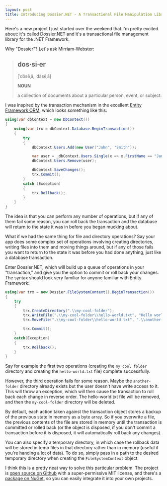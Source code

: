```yaml
---
layout: post
title: Introducing Dossier.NET - A Transactional File Manipulation Library
---
```


Here's a new project I just started over the weekend that I'm
pretty excited about: it's called Dossier.NET and it's a transactional
file management library for the .NET Framework.

Why "Dossier"? Let's ask Mirriam-Webster:

> ## dos·si·er
>
> [ˈdôsēˌā, ˈdäsēˌā]
>
> **NOUN**
>
> a collection of documents about a particular person, event, or subject: 

I was inspired by the transaction mechanism in the excellent
[Entity Framework ORM](https://msdn.microsoft.com/en-us/data/ef.aspx), 
which looks something like this:

```csharp
using(var dbContext = new DbContext())
{
    using(var trx = dbContext.Database.BeginTransaction())
    {
        try
        {
            dbContext.Users.Add(new User("John", "Smith"));

            var user = _dbContext.Users.Single(x => x.FirstName == "Jane"));
            dbContext.Users.Remove(user);

            dbContext.SaveChanges();
            trx.Commit();
        }
        catch (Exception)
        {
            trx.Rollback();
        }
    }
}
```

The idea is that you can perform any number of operations, but if any of them fail
some reason, you can roll back the transaction and the database will return to the
state it was in before you began mucking about.

What if we had the same thing for file and directory operations? Say your app
does some complex set of operations involving creating directories, writing files
into them and moving things around, but if any of those fails you want to return
to the state it was before you had done anything, just like a database transaction.

Enter Dossier.NET, which will build up a queue of operations in your "transaction,"
and give you the option to commit or roll back your changes. The syntax should
look very familiar for anyone familiar with Entity Framework:

```csharp
using(var trx = new Dossier.FileSystemContext().BeginTransaction())
{
    try
    {
        trx.CreateDirectory(".\\my-cool-folder");
        trx.WriteFile(".\\my-cool-folder\\hello-world.txt", "Hello world!");
        trx.MoveFile(".\\my-cool-folder\\hello-world.txt", ".\\another-folder\\hello-world.txt");

        trx.Commit();
    }
    catch(Exception)
    {
        trx.Rollback();
    }
}
```  

Say for example the first two operations (creating the `my cool folder`
directory and creating the `hello-world.txt` file) complete successfully. 

However, the third operation fails for some reason. Maybe the `another-folder`
directory already exists but the user doesn't have write access to it.  This
will throw an exception, which will then cause the transaction to roll back
each change in reverse order. The hello-world.txt file will be removed, and then
the `my-cool-folder` directory will be deleted.

By default, each action taken against the transaction object stores a backup
of the previous state in memory as a byte array. So if you overwrite a file,
the previous contents of the file are stored in memory until the transaction
is committed or rolled back (or the object is disposed, if you don't commit a
transaction before it is disposed, it will automatically roll back any changes).

You can also specify a temporary directory, in which case the rollback data
will be stored in temp files in that directory rather than in memory (useful
if you're handing a lot of data). To do so, simply pass in a path to the
desired temporary directory when creating the `FileSystemContext` object.

I think this is a pretty neat way to solve this particular problem. The project
is [open source on Github](https://github.com/bradwestness/dossier-dot-net)
with a super-permissive MIT license, and there's a 
[package on NuGet](https://www.nuget.org/packages/dossier-dot-net/), 
so you can easily integrate it into your own projects.